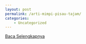 ```yaml
---
layout: post
permalink: /arti-mimpi-pisau-tajam/
categories:
    - Uncategorized
---
```


[Baca Selengkapnya](/08)